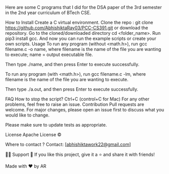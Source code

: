 Here are some C programs that I did for the DSA paper of the 3rd semester in the 2nd year curriculum of BTech CSE.

How to Install
Create a C virtual environment.
Clone the repo : git clone https://github.com/AbhishiktaRay03/PCC-CS391.git or download the repository.
Go to the cloned/downloaded directory cd <folder_name>.
Run pip3 install gcc.
And now you can run the example scripts or create your own scripts.
Usage
To run any program (without <math.h>), run  gcc filename.c -o name, where filename is the name of the file you are wanting to execute; name = output executable file.

Then type  ./name, and then press Enter to execute successfully.

To run any program (with <math.h>), run  gcc filename.c -lm, where filename is the name of the file you are wanting to execute.

Then type  ./a.out, and then press Enter to execute successfully.

FAQ
How to stop the script? Ctrl+C (control+C for Mac)
For any other problems, feel free to raise an issue.
Contribution
Pull requests are welcome. For major changes, please open an issue first to discuss what you would like to change.

Please make sure to update tests as appropriate.

License
Apache License © 

Where to contact ?
Contact: [abhishiktawork22@gmail.com]

🙋‍♂️ Support
💙 If you like this project, give it a ⭐ and share it with friends!


Made with ❤️ by AR
